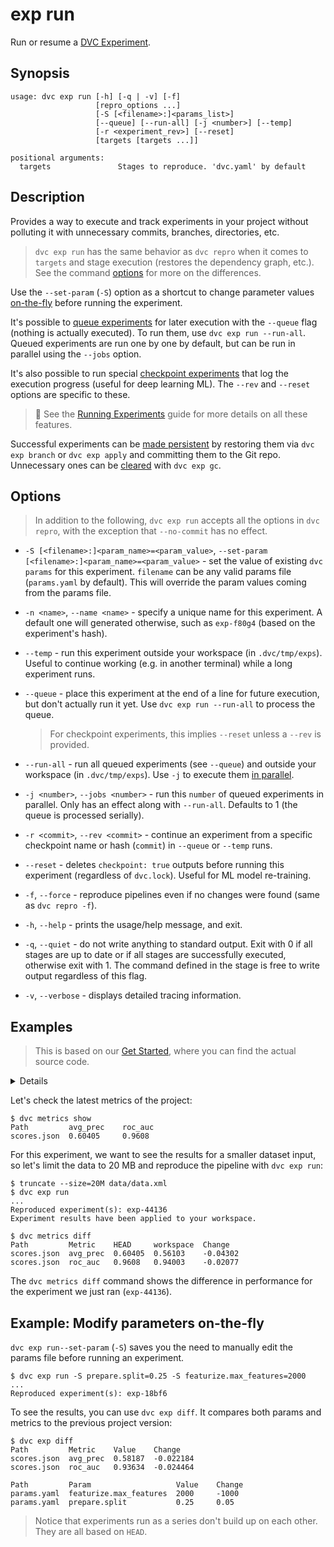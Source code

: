 # exp run

Run or resume a
[DVC Experiment](/doc/user-guide/experiment-management/experiments-overview).

## Synopsis

```usage
usage: dvc exp run [-h] [-q | -v] [-f]
                   [repro_options ...]
                   [-S [<filename>:]<params_list>]
                   [--queue] [--run-all] [-j <number>] [--temp]
                   [-r <experiment_rev>] [--reset]
                   [targets [targets ...]]

positional arguments:
  targets               Stages to reproduce. 'dvc.yaml' by default
```

## Description

Provides a way to execute and track <abbr>experiments</abbr> in your
<abbr>project</abbr> without polluting it with unnecessary commits, branches,
directories, etc.

> `dvc exp run` has the same behavior as `dvc repro` when it comes to `targets`
> and stage execution (restores the dependency graph, etc.). See the command
> [options](#options) for more on the differences.

Use the `--set-param` (`-S`) option as a shortcut to change
<abbr>parameter</abbr> values [on-the-fly] before running the experiment.

It's possible to [queue experiments] for later execution with the `--queue` flag
(nothing is actually executed). To run them, use `dvc exp run --run-all`. Queued
experiments are run one by one by default, but can be run in parallel using the
`--jobs` option.

It's also possible to run special [checkpoint experiments] that log the
execution progress (useful for deep learning ML). The `--rev` and `--reset`
options are specific to these.

> 📖 See the [Running Experiments] guide for more details on all these features.

Successful experiments can be [made persistent] by restoring them via
`dvc exp branch` or `dvc exp apply` and committing them to the Git repo.
Unnecessary ones can be [cleared] with `dvc exp gc`.

[on-the-fly]:
  /doc/user-guide/experiment-management/running-experiments#updating-experiment-parameters-on-the-fly
[queue experiments]:
  /doc/user-guide/experiment-management/running-experiments#the-experiments-queue
[checkpoint experiments]: /doc/user-guide/experiment-management/checkpoints
[running experiments]: /doc/user-guide/experiment-management/running-experiments
[made persistent]: /doc/user-guide/experiment-management/persisting-experiments
[cleared]: /doc/user-guide/experiment-management/cleaning-experiments

## Options

> In addition to the following, `dvc exp run` accepts all the options in
> `dvc repro`, with the exception that `--no-commit` has no effect.

- `-S [<filename>:]<param_name>=<param_value>`,
  `--set-param [<filename>:]<param_name>=<param_value>` - set the value of
  existing `dvc params` for this experiment. `filename` can be any valid params
  file (`params.yaml` by default). This will override the param values coming
  from the params file.

- `-n <name>`, `--name <name>` - specify a unique name for this experiment. A
  default one will generated otherwise, such as `exp-f80g4` (based on the
  experiment's hash).

- `--temp` - run this experiment outside your workspace (in `.dvc/tmp/exps`).
  Useful to continue working (e.g. in another terminal) while a long experiment
  runs.

- `--queue` - place this experiment at the end of a line for future execution,
  but don't actually run it yet. Use `dvc exp run --run-all` to process the
  queue.

  > For checkpoint experiments, this implies `--reset` unless a `--rev` is
  > provided.

- `--run-all` - run all queued experiments (see `--queue`) and outside your
  workspace (in `.dvc/tmp/exps`). Use `-j` to execute them
  [in parallel](#queueing-and-parallel-execution).

- `-j <number>`, `--jobs <number>` - run this `number` of queued experiments in
  parallel. Only has an effect along with `--run-all`. Defaults to 1 (the queue
  is processed serially).

- `-r <commit>`, `--rev <commit>` - continue an experiment from a specific
  checkpoint name or hash (`commit`) in `--queue` or `--temp` runs.

- `--reset` - deletes `checkpoint: true` outputs before running this experiment
  (regardless of `dvc.lock`). Useful for ML model re-training.

- `-f`, `--force` - reproduce pipelines even if no changes were found (same as
  `dvc repro -f`).

- `-h`, `--help` - prints the usage/help message, and exit.

- `-q`, `--quiet` - do not write anything to standard output. Exit with 0 if all
  stages are up to date or if all stages are successfully executed, otherwise
  exit with 1. The command defined in the stage is free to write output
  regardless of this flag.

- `-v`, `--verbose` - displays detailed tracing information.

## Examples

> This is based on our [Get Started](/doc/start/experiments), where you can find
> the actual source code.

<details>

### Expand to prepare the example ML project

Clone the DVC repo and download the data it <abbr>depends</abbr> on:

```dvc
$ git clone git@github.com:iterative/example-get-started.git
$ cd example-get-started
$ dvc pull
```

Let's also install the Python requirements:

> We **strongly** recommend creating a
> [virtual environment](https://python.readthedocs.io/en/stable/library/venv.html)
> first.

```dvc
$ pip install -r src/requirements.txt
```

</details>

Let's check the latest metrics of the project:

```dvc
$ dvc metrics show
Path         avg_prec    roc_auc
scores.json  0.60405     0.9608
```

For this experiment, we want to see the results for a smaller dataset input, so
let's limit the data to 20 MB and reproduce the pipeline with `dvc exp run`:

```dvc
$ truncate --size=20M data/data.xml
$ dvc exp run
...
Reproduced experiment(s): exp-44136
Experiment results have been applied to your workspace.

$ dvc metrics diff
Path         Metric    HEAD     workspace  Change
scores.json  avg_prec  0.60405  0.56103    -0.04302
scores.json  roc_auc   0.9608   0.94003    -0.02077
```

The `dvc metrics diff` command shows the difference in performance for the
experiment we just ran (`exp-44136`).

## Example: Modify parameters on-the-fly

`dvc exp run--set-param` (`-S`) saves you the need to manually edit the params
file before running an experiment.

```dvc
$ dvc exp run -S prepare.split=0.25 -S featurize.max_features=2000
...
Reproduced experiment(s): exp-18bf6
```

To see the results, you can use `dvc exp diff`. It compares both params and
metrics to the previous project version:

```dvc
$ dvc exp diff
Path         Metric    Value    Change
scores.json  avg_prec  0.58187  -0.022184
scores.json  roc_auc   0.93634  -0.024464

Path         Param                   Value    Change
params.yaml  featurize.max_features  2000     -1000
params.yaml  prepare.split           0.25     0.05
```

> Notice that experiments run as a series don't build up on each other. They are
> all based on `HEAD`.
